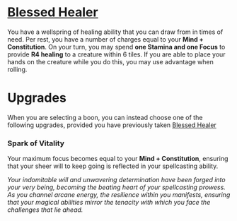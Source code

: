 # [Blessed Healer](Blessed%20Healer.md)
You have a wellspring of healing ability that you can draw from in times of need. Per rest, you have a number of charges equal to your **Mind + Constitution**. On your turn, you may spend **one Stamina and one Focus** to provide **R4 healing** to a creature within 6 tiles. If you are able to place your hands on the creature while you do this, you may use advantage when rolling.

# Upgrades
When you are selecting a boon, you can instead choose one of the following upgrades, provided you have previously taken [Blessed Healer](Blessed%20Healer.md)

### Spark of Vitality
Your maximum focus becomes equal to your **Mind + Constitution**, ensuring that your sheer will to keep going is reflected in your spellcasting ability.

*Your indomitable will and unwavering determination have been forged into your very being, becoming the beating heart of your spellcasting prowess. As you channel arcane energy, the resilience within you manifests, ensuring that your magical abilities mirror the tenacity with which you face the challenges that lie ahead.*
